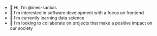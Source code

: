 - 👋 Hi, I’m @ines-sanluis
- 👀 I’m interested in software development with a focus on frontend
- 🌱 I’m currently learning data science
- 💞️ I’m looking to collaborate on projects that make a positive impact on our society

<!---
ines-sanluis/ines-sanluis is a ✨ special ✨ repository because its `README.md` (this file) appears on your GitHub profile.
You can click the Preview link to take a look at your changes.
--->
